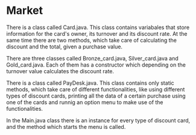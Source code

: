 # Market

There is a class called Card.java. This class contains variabales that store information for the card's owner, its turnover and its discount rate.
At the same time there are two methods, which take care of calculating the discount and the total, given a purchase value.

There are three classes called Bronze_card.java, Silver_card.java and Gold_card.java. Each of them has a constructor which depending on 
the turnover value calculates the discount rate.

There is a class called PayDesk.java. This class contains only static methods, which take care of different functionalities, like using
different types of discount cards, printing all the data of a certain purchase using one of the cards and runnig an option menu to make use 
of the functionalities.

In the Main.java class there is an instance for every type of discount card, and the method which starts the menu is called.
